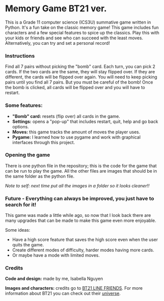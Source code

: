 # Memory Game BT21 ver.
This is a Grade 11 computer science (ICS3U) summative game written in Python. It's a fun take on the classic memory game! This game includes fun characters and a few special features to spice up the classics. Play this with your kids or friends and see who can succeed with the least moves. Alternatively, you can try and set a personal record!

### Instructions
Find all 7 pairs without picking the "bomb" card.
Each turn, you can pick 2 cards. If the two cards are the same, they will stay flipped over. If they are different, the cards will be flipped over again. You will need to keep picking pairs until you find all 7 pairs.
But you must be careful of the bomb! Once the bomb is clicked, all cards will be flipped over and you will have to restart.

### Some features:
- **"Bomb" card:** resets (flip over) all cards in the game.
- **Settings:** opens a "pop-up" that includes restart, quit, help and go back options.
- **Moves:** this game tracks the amount of moves the player uses.
- **Pygame:** I learned how to use pygame and work with graphical interfaces through this project.

### Opening the game
There is one python file in the repository; this is the code for the game that can be run to play the game. 
All the other files are images that should be in the same folder as the python file.

*Note to self: next time put all the images in a folder so it looks cleaner!!*

### Future - Everything can always be improved, you just have to search for it!
This game was made a little while ago, so now that I look back there are many upgrades that can be made to make this game even more enjoyable.

Some ideas:
- Have a high score feature that saves the high score even when the user quits the game.
- Create different modes of difficulty, harder modes having more cards.
- Or maybe have a mode with limited moves.

### Credits
**Code and design:** made by me, Isabella Nguyen

**Images and characters:** credits go to [BT21 LINE FRIENDS](https://store.linefriends.com/pages/bt21). For more information about BT21 you can check out their [universe](https://www.bt21.com/character).
